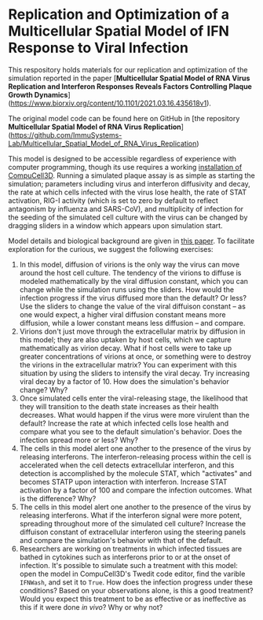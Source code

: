 # Replication and Optimization of a Multicellular Spatial Model of IFN Response to Viral Infection

This respository holds materials for our replication and optimization of the simulation reported in the paper
[**Multicellular Spatial Model of RNA Virus Replication and Interferon Responses Reveals Factors Controlling Plaque Growth Dynamics**]
(https://www.biorxiv.org/content/10.1101/2021.03.16.435618v1).

The original model code can be found here on GitHub in [the repository **Multicellular Spatial Model of RNA Virus Replication**]
(https://github.com/ImmuSystems-Lab/Multicellular_Spatial_Model_of_RNA_Virus_Replication)

This model is designed to be accessible regardless of experience with computer programming, though its use 
requires a working [installation of CompuCell3D](https://compucell3d.org/SrcBin). Running a simulated 
plaque assay is as simple as starting the simulation; parameters including virus and interferon 
diffusivity and decay, the rate at which cells infected with the virus lose health, the rate of 
STAT activation, RIG-I activity (which is set to zero by default to reflect antagonism 
by influenza and SARS-CoV), and multiplicity of infection for the seeding of the 
simulated cell culture with the virus can be changed by dragging sliders in a window 
which appears upon simulation start. 

Model details and biological background are given in [this paper](). To facilitate exploration for the 
curious, we suggest the following exercises: 

<ol>
  <li>
    In this model, diffusion of virions is the only way the virus can move around the 
    host cell culture. The tendency of the virions to diffuse is modeled mathematically 
    by the viral diffusion constant, which you can change while the simulation runs 
    using the sliders. How would the infection progress if the virus diffused more than 
    the default? Or less? Use the sliders to change the value of the viral diffuison 
    constant – as one would expect, a higher viral diffusion constant means more diffusion, 
    while a lower constant means less diffusion – and compare. 
  </li>
  <li>
    Virions don't just move through the extracellular matrix by diffusion in this model; 
    they are also uptaken by host cells, which we capture mathematically as virion decay.
    What if host cells were to take up greater concentrations of virions at once, or 
    something were to destroy the virions in the extracellular matrix? You can experiment 
    with this situation by using the sliders to intensify the viral decay. Try increasing 
    viral decay by a factor of 10. How does the simulation's behavior change? Why? 
  </li>
  <li>
    Once simulated cells enter the viral-releasing stage, the likelihood that they will 
    transition to the death state increases as their health decreases. What would happen 
    if the virus were more virulent than the default? Increase the rate at which infected cells 
    lose health and compare what you see to the default simulation's behavior. Does the 
    infection spread more or less? Why? 
  </li>
  <li>
    The cells in this model alert one another to the presence of the virus by releasing 
    interferons. The interferon-releasing process within the cell is accelerated when the 
    cell detects extracellular interferon, and this detection is accomplished by the 
    molecule STAT, which "activates" and becomes STATP upon interaction with interferon. 
    Increase STAT activation by a factor of 100 and compare the infection outcomes. What 
    is the difference? Why? 
  </li>
  <li>
    The cells in this model alert one another to the presence of the virus by releasing 
    interferons. What if the interferon signal were more potent, spreading throughout 
    more of the simulated cell culture? Increase the diffuison constant of extracellular 
    interferon using the steering panels and compare the simulation's behavior with that 
    of the default. 
  </li>
  <li>
    Researchers are working on treatments in which infected tissues are bathed in 
    cytokines such as interferons prior to or at the onset of infection. It's possible 
    to simulate such a treatment with this model: open the model in CompuCell3D's 
    Twedit code editor, find the varible <code>IFNWash</code>, and set it to <code>True</code>. 
    How does the infection progress under these conditions? Based on your observations 
    alone, is this a good treatment? Would you expect this treatment to be as 
    effective or as ineffective as this if it were done <i>in vivo</i>? Why or why not? 
  </li>
</ol>
